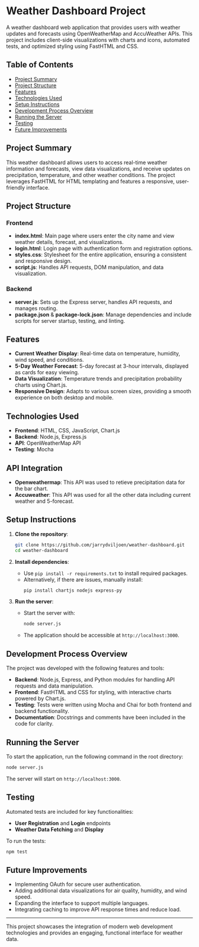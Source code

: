 
# Weather Dashboard Project

A weather dashboard web application that provides users with weather updates and forecasts using OpenWeatherMap and AccuWeather APIs. This project includes client-side visualizations with charts and icons, automated tests, and optimized styling using FastHTML and CSS.

## Table of Contents
- [Project Summary](#project-summary)
- [Project Structure](#project-structure)
- [Features](#features)
- [Technologies Used](#technologies-used)
- [Setup Instructions](#setup-instructions)
- [Development Process Overview](#development-process-overview)
- [Running the Server](#running-the-server)
- [Testing](#testing)
- [Future Improvements](#future-improvements)

## Project Summary
This weather dashboard allows users to access real-time weather information and forecasts, view data visualizations, and receive updates on precipitation, temperature, and other weather conditions. The project leverages FastHTML for HTML templating and features a responsive, user-friendly interface.

## Project Structure

### Frontend
- **index.html**: Main page where users enter the city name and view weather details, forecast, and visualizations.
- **login.html**: Login page with authentication form and registration options.
- **styles.css**: Stylesheet for the entire application, ensuring a consistent and responsive design.
- **script.js**: Handles API requests, DOM manipulation, and data visualization.

### Backend
- **server.js**: Sets up the Express server, handles API requests, and manages routing.
- **package.json** & **package-lock.json**: Manage dependencies and include scripts for server startup, testing, and linting.

## Features

- **Current Weather Display**: Real-time data on temperature, humidity, wind speed, and conditions.
- **5-Day Weather Forecast**: 5-day forecast at 3-hour intervals, displayed as cards for easy viewing.
- **Data Visualization**: Temperature trends and precipitation probability charts using Chart.js.
- **Responsive Design**: Adapts to various screen sizes, providing a smooth experience on both desktop and mobile.

## Technologies Used

- **Frontend**: HTML, CSS, JavaScript, Chart.js
- **Backend**: Node.js, Express.js
- **API**: OpenWeatherMap API
- **Testing**: Mocha

## API Integration

- **Openweathermap**: This API was used to retieve precipitation data for the bar chart.
- **Accuweather**: This API was used for all the other data including current weather and 5-forecast.

## Setup Instructions
1. **Clone the repository**:
   ```bash
   git clone https://github.com/jarrydviljoen/weather-dashboard.git
   cd weather-dashboard
   ```

2. **Install dependencies**:
   - Use `pip install -r requirements.txt` to install required packages.
   - Alternatively, if there are issues, manually install:
     ```bash
     pip install chartjs nodejs express-py
     ```

3. **Run the server**:
   - Start the server with:
     ```bash
     node server.js
     ```
   - The application should be accessible at `http://localhost:3000`.

## Development Process Overview
The project was developed with the following features and tools:
- **Backend**: Node.js, Express, and Python modules for handling API requests and data manipulation.
- **Frontend**: FastHTML and CSS for styling, with interactive charts powered by Chart.js.
- **Testing**: Tests were written using Mocha and Chai for both frontend and backend functionality.
- **Documentation**: Docstrings and comments have been included in the code for clarity.

## Running the Server
To start the application, run the following command in the root directory:
```bash
node server.js
```

The server will start on `http://localhost:3000`.

## Testing
Automated tests are included for key functionalities:
- **User Registration** and **Login** endpoints
- **Weather Data Fetching** and **Display**

To run the tests:
```bash
npm test
```

## Future Improvements
- Implementing OAuth for secure user authentication.
- Adding additional data visualizations for air quality, humidity, and wind speed.
- Expanding the interface to support multiple languages.
- Integrating caching to improve API response times and reduce load.

---

This project showcases the integration of modern web development technologies and provides an engaging, functional interface for weather data.
